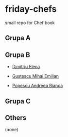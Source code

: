 # friday-chefs
small repo for Chef book

## Grupa A

## Grupa B
- [Dimitriu Elena](chefs/dimitriu-elena.md)

- [Gustescu Mihai Emilian](chefs/gustescu-mihai-emilian.md)

- [Popescu Andreea Bianca](chefs/popescu-andreea-bianca.md)
## Grupa C

## Others

(none)

